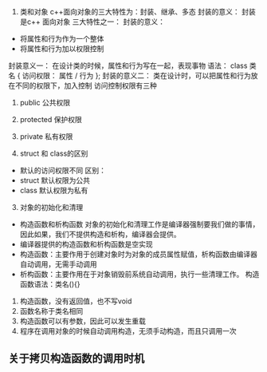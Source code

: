 1. 类和对象
c++面向对象的三大特性为：封装、继承、多态
封装的意义：
封装是c++ 面向对象 三大特性之一：
封装的意义：
- 将属性和行为作为一个整体
- 将属性和行为加以权限控制

封装意义一：
在设计类的时候，属性和行为写在一起，表现事物
语法： class 类名 { 访问权限： 属性 / 行为 };
封装的意义二：
类在设计时，可以把属性和行为放在不同的权限下，加入控制
访问控制权限有三种
1. public 公共权限
2. protected 保护权限
3. private 私有权限

2. struct 和 class的区别
- 默认的访问权限不同
区别：
- struct 默认权限为公共
- class 默认权限为私有

3. 对象的初始化和清理
- 构造函数和析构函数
对象的初始化和清理工作是编译器强制要我们做的事情，因此如果，我们不提供构造和析构，编译器会提供。
- 编译器提供的构造函数和析构函数是空实现
- 构造函数：主要作用于创建对象时为对象的成员属性赋值，析构函数由编译器自动调用，无需手动调用
- 析构函数：主要作用在于对象销毁前系统自动调用，执行一些清理工作。
构造函数语法：类名(){}
1. 构造函数，没有返回值，也不写void
2. 函数名称于类名相同
3. 构造函数可以有参数，因此可以发生重载
4. 程序在调用对象的时候自动调用构造，无须手动构造，而且只调用一次

关于拷贝构造函数的调用时机
- 

